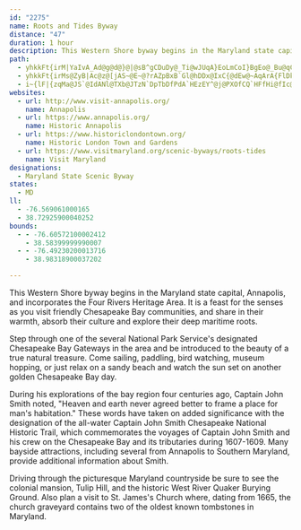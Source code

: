 ```yaml
---
id: "2275"
name: Roots and Tides Byway
distance: "47"
duration: 1 hour
description: This Western Shore byway begins in the Maryland state capital, Annapolis, and incorporates the Four Rivers Heritage Area. It parallels the western shore of the Chesapeake Bay, connecting historic Annapolis to the rediscovered town of London, and quaint villages and farms.
path:
  - yhkkFt{irM|YaIvA_Ad@g@d@}@|@sB^gCDuDy@_Ti@wJUqA}EoLmCoI}BgEo@_Bu@qCm@oES}CLyTTeCb@gBz@sBfA}At@m@bCiArAUtLu@n@Wb@a@Zi@N{@ByAIyCOyAY_AY_@e@[oAMkJf@mFkBsBaAEWn@yDZwEKiEcB}VYcMb@gKNsBx@{AhAW~BUxLy@nERtHr@dGTfAA|BYj@?vTtFbDdAd@^bClA~F`BpAZrQlBjc@zEXLA~ElFR`KxA|DFhFS`Ho@tIk@~Af@nD`D`CpApNnEnCh@pDXdOKn`@{AjJKpCM`BWpEqA~c@eUbC_ArDq@|Ig@`tCaKt]{AlEKhCJbBXfEhBz`@nVjExBjAx@f@j@p@tA\vBIxCe@nHZfEl@dEZxAn@xApEhFhE`DdEpE`FnD~HdExD~Cl@FdBEpDo@xARx@`@|ElFtApBh@fAx@~BrBjYErCW~CaArHO|DBbBNxBn@vDjBhFzGbNbB`ClDjDrDhCrFpCjAd@zANbGMxARrB|@~AxAbPvTvAfCdAlC~@dDnA`G|BbOJrBBbFPrB`@`Bt@fB|DrFvG|JbAvC^~BXnI~@pCjLjPlJrHxLbNhArBbB`FxA|FlAlC~AzBfHxG~BfDhBfD`FnKnC`K`CrF
  - yhkkFt{irMs@ZyB|Ac@z@[jAS~@E~@?rAZpBxB`Gl@hDDx@IxC{@dEw@~AqArA{FlDkJtJmFrGcBdCuChFq@~Ag@dC}@pKDhBl@tFHjB?`A]`G
  - i~{lF|{zqMa@JS`@IdANl@TXb@JTzN`DpTbDfPdA`HEzEY^@j@PXOfCQ`HFfHi@fIc@dDyBfNeA`FiHvWq@`Ds@dHEvD@xBiAfRa@xBwHdZSvBOZ[xDcBzJmAzJzZvP|H~ExIlEpm@nTzY`KdJrBbDlA|CvBrAlApI|KvAxA~BpBzK`FhWhPxSzLtZpVtK~HpCrCbPgYlBuChBq@xf@oLrRpC`L`AxAVr@X|@z@zArCrCiDfSgSv\s]be@xWtPfJ~IrFvBdBfItIvGzFdy@zn@bCxAfCjA~CdAnDn@|DPjEKxC_@nBa@zBy@rHmDxZaQzCsAlEmA|Eg@nDEnj@RxEWrCg@|Bs@zGeDr^eSfPaKjBcA|Bm@nCg@zEEbDJ|En@lKdCtKdD|GzDvA`@|\xHvI~A|BdAjHbGnBp@fCd@nCS|Bk@pZgL~CUrABpE|@vE?~C_@fC_Ank@k[~C_CdGsFx@eAh@uA|@gFVmDAyAsA}TIkCKiRYoPNsLnl@v@tBGxAe@bDwChA{@~@e@nP{G|@YdAM`AB`Ab@`Al@hIzKdCxD~FzKfKrNn@r@dHzFxV~RzK~HrBdA`LlEnKlD|IdCiBzMcDxW|MrBzB^n@Vd@f@rDfHpBtRxB|U?nGSrB[|BoA`FgB~Es@xAkH|KjEmAbAe@hEmD|@WrCGjGXvIvAhAOrHmDlFh@rE|@`FdEhAzBnAhBZxAx@tBp@d@j@L|BdAbCjCx@ZxAPxBf@hAYx@o@r@]xB?xA{@^_@l@UxCc@rCb@bA^`BvAh@dAL~AXl@~Ap@R@b@Qt@_AXg@ZyARe@~@g@vDm@ZCpBLxBi@xAEm@{RP{D^aDz@iEHmADaCI_By@uHG_CzAqXF{B]sC}DaSCaAhRkGx@_@fA_A\k@zAcDdBqCv@YxB_@t@?n@P\R^f@Tp@rA~Gt@zAhEfDx@\b@DdDYrD^|FNzBY\Ht@`@b@@h@[z@wBf@m@`GiGzA}@n@Ob@?~@^rBtAz@PfBLlA`@zAhC|AhBN~@^pFb@`AbAjA`J|Fd@n@b@lAv@`D\~@h@l@xCfC\h@bEhMrAjAbC`@h@x@
websites:
  - url: http://www.visit-annapolis.org/
    name: Annapolis
  - url: https://www.annapolis.org/
    name: Historic Annapolis
  - url: https://www.historiclondontown.org/
    name: Historic London Town and Gardens
  - url: https://www.visitmaryland.org/scenic-byways/roots-tides
    name: Visit Maryland
designations:
  - Maryland State Scenic Byway
states:
  - MD
ll:
  - -76.569061000165
  - 38.72925900040252
bounds:
  - - -76.60572100002412
    - 38.58399999990007
  - - -76.49230200013716
    - 38.98318900037202

---
```


This Western Shore byway begins in the Maryland state capital, Annapolis, and incorporates the Four Rivers Heritage Area. It is a feast for the senses as you visit friendly Chesapeake Bay communities, and share in their warmth, absorb their culture and explore their deep maritime roots.

Step through one of the several National Park Service's designated Chesapeake Bay Gateways in the area and be introduced to the beauty of a true natural treasure. Come sailing, paddling, bird watching, museum hopping, or just relax on a sandy beach and watch the sun set on another golden Chesapeake Bay day.

During his explorations of the bay region four centuries ago, Captain John Smith noted, "Heaven and earth never agreed better to frame a place for man's habitation." These words have taken on added significance with the designation of the all-water Captain John Smith Chesapeake National Historic Trail, which commemorates the voyages of Captain John Smith and his crew on the Chesapeake Bay and its tributaries during 1607-1609. Many bayside attractions, including several from Annapolis to Southern Maryland, provide additional information about Smith.

Driving through the picturesque Maryland countryside be sure to see the colonial mansion, Tulip Hill, and the historic West River Quaker Burying Ground. Also plan a visit to St. James's Church where, dating from 1665, the church graveyard contains two of the oldest known tombstones in Maryland.
